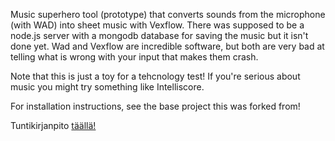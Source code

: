 Music superhero tool (prototype) that converts sounds from the microphone (with WAD) into sheet music with Vexflow. There was supposed to be a node.js server with a mongodb database for saving the music but it isn't done yet. Wad and Vexflow are incredible software, but both are very bad at telling what is wrong with your input that makes them crash.

Note that this is just a toy for a tehcnology test! If you're serious about music you might try something like Intelliscore.

For installation instructions, see the base project this was forked from!

Tuntikirjanpito <a href="tunnit.txt">täällä!</a>

